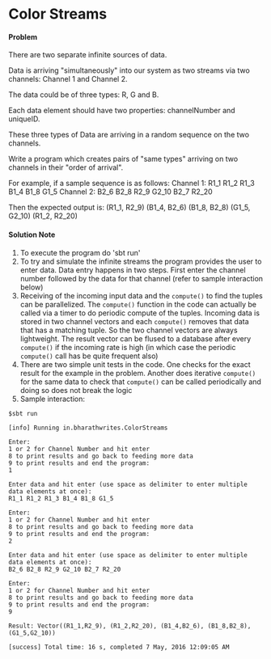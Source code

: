 Color Streams
======================

#### Problem

There are two separate infinite sources of data.

Data is arriving "simultaneously" into our system as two streams via two channels: Channel 1 and Channel 2.

The data could be of three types: R, G and B.

Each data element should have two properties: channelNumber and uniqueID.

These three types of Data are arriving in a random sequence on the two channels.

Write a program which creates pairs of "same types" arriving on two channels in their "order of arrival".

For example, if a sample sequence is as follows:
Channel 1: R1_1 R1_2 R1_3 B1_4 B1_8 G1_5
Channel 2: B2_6 B2_8 R2_9 G2_10 B2_7 R2_20

Then the expected output is:
(R1_1, R2_9) (B1_4, B2_6) (B1_8, B2_8) (G1_5, G2_10) (R1_2, R2_20)

#### Solution Note

1. To execute the program do 'sbt run'
2. To try and simulate the infinite streams the program provides the 
user to enter data. Data entry happens in two steps. First enter the 
channel number followed by the data for that channel (refer to sample 
interaction below)
3. Receiving of the incoming input data and the ``compute()`` to find the tuples
can be parallelized. The `compute()` function in the code can actually be 
called via a timer to do periodic compute of the tuples. Incoming data 
is stored in two channel vectors and each `compute()` removes that data that 
has a matching tuple. So the two channel vectors are always lightweight. 
The result vector can be flused to a database after every `compute()` if the 
incoming rate is high (in which case the periodic `compute()` call has be quite
frequent also)
4. There are two simple unit tests in the code. One checks for the exact 
result for the example in the problem. Another does iterative `compute()` 
for the same data to check that `compute()` can be called periodically and 
doing so does not break the logic
5. Sample interaction:

```
$sbt run

[info] Running in.bharathwrites.ColorStreams

Enter:
1 or 2 for Channel Number and hit enter
8 to print results and go back to feeding more data
9 to print results and end the program:
1

Enter data and hit enter (use space as delimiter to enter multiple data elements at once):
R1_1 R1_2 R1_3 B1_4 B1_8 G1_5

Enter:
1 or 2 for Channel Number and hit enter
8 to print results and go back to feeding more data
9 to print results and end the program:
2

Enter data and hit enter (use space as delimiter to enter multiple data elements at once):
B2_6 B2_8 R2_9 G2_10 B2_7 R2_20

Enter:
1 or 2 for Channel Number and hit enter
8 to print results and go back to feeding more data
9 to print results and end the program:
9

Result: Vector((R1_1,R2_9), (R1_2,R2_20), (B1_4,B2_6), (B1_8,B2_8), (G1_5,G2_10))

[success] Total time: 16 s, completed 7 May, 2016 12:09:05 AM
```